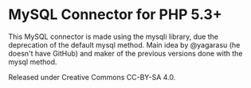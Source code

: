MySQL Connector for PHP 5.3+
=========
This MySQL connector is made using the mysqli library, due the deprecation of the default mysql method. Main idea by @yagarasu (he doesn't have GitHub) and maker of the previous versions done with the mysql method.

Released under Creative Commons CC-BY-SA 4.0.
